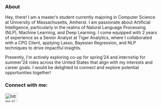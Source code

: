 ### About

Hey, there! I am a master’s student currently majoring in Computer Science at University of Massachusetts, Amherst. I am passionate about Artificial Intelligence, particularly in the realms of Natural Language Processing (NLP), Machine Learning, and Deep Learning. I come equipped with 2 years of experience as a Senior Analyst at Tiger Analytics, where I collaborated with a CPG Client, applying Lasso, Bayesian Regression, and NLP techniques to drive impactful insights.

Presently, I'm actively exploring co-op for spring’24 and internship for summer’24 roles across the United States that align with my interests and career goals. I would be delighted to connect and explore potential opportunities together!


<h3 align="left">Connect with me:</h3>
<p align="left">
<a href="https://linkedin.com/in/https://www.linkedin.com/in/priya-yarrabolu/" target="blank"><img align="center" src="https://raw.githubusercontent.com/rahuldkjain/github-profile-readme-generator/master/src/images/icons/Social/linked-in-alt.svg" alt="https://www.linkedin.com/in/priya-yarrabolu/" height="30" width="40" /></a>
</p>




<!--
**yarrap/yarrap** is a ✨ _special_ ✨ repository because its `README.md` (this file) appears on your GitHub profile.

Here are some ideas to get you started:

- 🔭 I’m currently working on ...
- 🌱 I’m currently learning ...
- 👯 I’m looking to collaborate on ...
- 🤔 I’m looking for help with ...
- 💬 Ask me about ...
- 📫 How to reach me: ...
- 😄 Pronouns: ...
- ⚡ Fun fact: ...
-->
